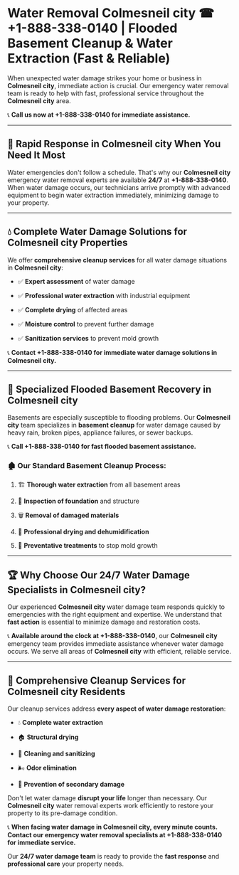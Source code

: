 # Water Removal Colmesneil city ☎ +1-888-338-0140 | Flooded Basement Cleanup & Water Extraction (Fast & Reliable)

When unexpected water damage strikes your home or business in **Colmesneil city**, immediate action is crucial. Our emergency water removal team is ready to help with fast, professional service throughout the **Colmesneil city** area. 

📞 **Call us now at +1-888-338-0140 for immediate assistance.**
---
## 🚀 Rapid Response in Colmesneil city When You Need It Most
Water emergencies don't follow a schedule. That's why our **Colmesneil city** emergency water removal experts are available **24/7** at **+1-888-338-0140**. When water damage occurs, our technicians arrive promptly with advanced equipment to begin water extraction immediately, minimizing damage to your property.
---
## 💧 Complete Water Damage Solutions for Colmesneil city Properties
We offer **comprehensive cleanup services** for all water damage situations in **Colmesneil city**:
- ✅ **Expert assessment** of water damage  
- ✅ **Professional water extraction** with industrial equipment  
- ✅ **Complete drying** of affected areas  
- ✅ **Moisture control** to prevent further damage  
- ✅ **Sanitization services** to prevent mold growth  
📞 **Contact +1-888-338-0140 for immediate water damage solutions in Colmesneil city.**
---
## 🌊 Specialized Flooded Basement Recovery in Colmesneil city
Basements are especially susceptible to flooding problems. Our **Colmesneil city** team specializes in **basement cleanup** for water damage caused by heavy rain, broken pipes, appliance failures, or sewer backups. 
📞 **Call +1-888-338-0140 for fast flooded basement assistance.**
### 🏚️ Our Standard Basement Cleanup Process:
1. 🏗️ **Thorough water extraction** from all basement areas  
2. 🔎 **Inspection of foundation** and structure  
3. 🗑️ **Removal of damaged materials**  
4. 💨 **Professional drying and dehumidification**  
5. 🚫 **Preventative treatments** to stop mold growth  
---
## 🏆 Why Choose Our 24/7 Water Damage Specialists in Colmesneil city?
Our experienced **Colmesneil city** water damage team responds quickly to emergencies with the right equipment and expertise. We understand that **fast action** is essential to minimize damage and restoration costs.
📞 **Available around the clock at +1-888-338-0140**, our **Colmesneil city** emergency team provides immediate assistance whenever water damage occurs. We serve all areas of **Colmesneil city** with efficient, reliable service.
---
## 🧹 Comprehensive Cleanup Services for Colmesneil city Residents
Our cleanup services address **every aspect of water damage restoration**:
- 💧 **Complete water extraction**  
- 🏠 **Structural drying**  
- 🧼 **Cleaning and sanitizing**  
- 🌬️ **Odor elimination**  
- 🚫 **Prevention of secondary damage**  
Don't let water damage **disrupt your life** longer than necessary. Our **Colmesneil city** water removal experts work efficiently to restore your property to its pre-damage condition.
📞 **When facing water damage in Colmesneil city, every minute counts. Contact our emergency water removal specialists at +1-888-338-0140 for immediate service.**
Our **24/7 water damage team** is ready to provide the **fast response** and **professional care** your property needs.

